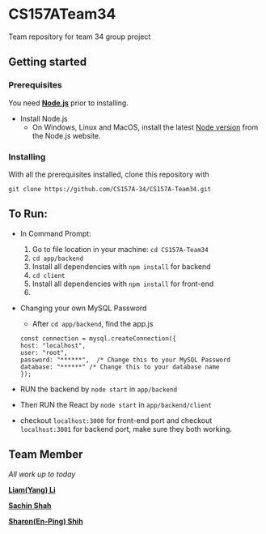 # CS157ATeam34
Team repository for team 34 group project 

## Getting started 

### Prerequisites
You need [**Node.js**](https://nodejs.org/en/) prior to installing.
* Install Node.js
    * On Windows, Linux and MacOS, install the latest [Node version](https://nodejs.org/en/download/) from the Node.js website. 

### Installing

With all the prerequisites installed, clone this repository with

`git clone https://github.com/CS157A-34/CS157A-Team34.git`

## To Run:
* In Command Prompt:
    1. Go to file location in your machine: `cd CS157A-Team34`
    2. `cd app/backend`
    3. Install all dependencies with `npm install` for backend 
    4. `cd client`
    5. Install all dependencies with `npm install` for front-end
    6. 

* Changing your own MySQL Password
    * After `cd app/backend`, find the app.js
    ```
    const connection = mysql.createConnection({
    host: "localhost",
    user: "root",
    password: "******",  /* Change this to your MySQL Password
    database: "******" /* Change this to your database name
    });
    ```

* RUN the backend by `node start` in `app/backend`
* Then RUN the React by `node start` in `app/backend/client`

* checkout `localhost:3000` for front-end port and checkout `localhost:3001` for backend port, make sure they both working. 
    
## Team Member

*All work up to today*

[**Liam(Yang) Li**](https://github.com/liamLacuna)

[**Sachin Shah**](https://github.com/sachinio20)

[**Sharon(En-Ping) Shih**](https://github.com/SharonShih)



